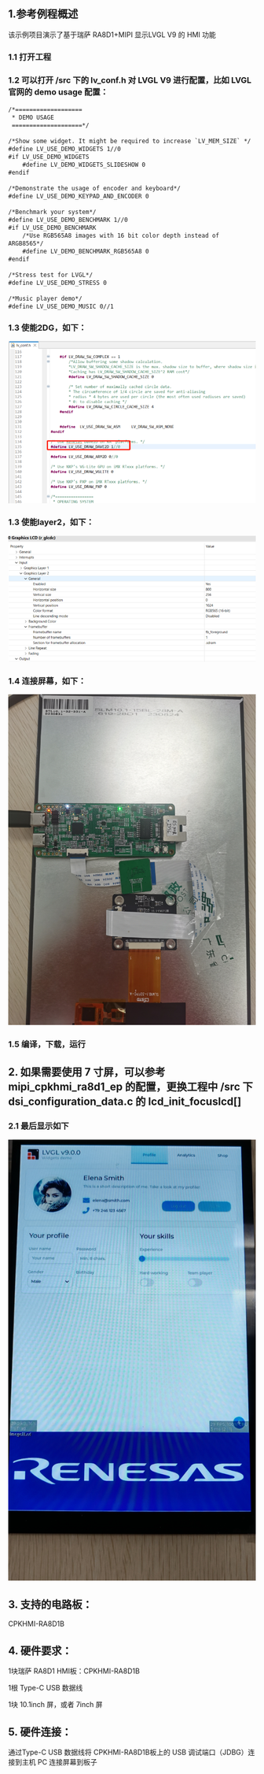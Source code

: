 ## 1.参考例程概述
该示例项目演示了基于瑞萨 RA8D1+MIPI 显示LVGL V9 的 HMI 功能

### 1.1 打开工程
### 1.2 可以打开 /src 下的 lv_conf.h 对 LVGL V9 进行配置，比如 LVGL 官网的 demo usage 配置：
```
/*===================
 * DEMO USAGE
 ====================*/

/*Show some widget. It might be required to increase `LV_MEM_SIZE` */
#define LV_USE_DEMO_WIDGETS 1//0
#if LV_USE_DEMO_WIDGETS
    #define LV_DEMO_WIDGETS_SLIDESHOW 0
#endif

/*Demonstrate the usage of encoder and keyboard*/
#define LV_USE_DEMO_KEYPAD_AND_ENCODER 0

/*Benchmark your system*/
#define LV_USE_DEMO_BENCHMARK 1//0
#if LV_USE_DEMO_BENCHMARK
    /*Use RGB565A8 images with 16 bit color depth instead of ARGB8565*/
    #define LV_DEMO_BENCHMARK_RGB565A8 0
#endif

/*Stress test for LVGL*/
#define LV_USE_DEMO_STRESS 0

/*Music player demo*/
#define LV_USE_DEMO_MUSIC 0//1
```

### 1.3 使能2DG，如下：

![alt text](images/enable_2d.jpg)

### 1.3 使能layer2，如下：

![alt text](images/layer2.jpg)


### 1.4 连接屏幕，如下：

![alt text](images/10inch_connect.jpg)

### 1.5 编译，下载，运行


## 2. 如果需要使用 7 寸屏，可以参考 mipi_cpkhmi_ra8d1_ep 的配置，更换工程中 /src 下 dsi_configuration_data.c 的 lcd_init_focuslcd[]

### 2.1 最后显示如下

![alt text](images/lvgl_v9.jpg)




## 3. 支持的电路板：
CPKHMI-RA8D1B

## 4. 硬件要求：
1块瑞萨 RA8D1 HMI板：CPKHMI-RA8D1B

1根 Type-C USB 数据线

1块 10.1inch 屏，或者 7inch 屏

## 5. 硬件连接：
通过Type-C USB 数据线将 CPKHMI-RA8D1B板上的 USB 调试端口（JDBG）连接到主机 PC
连接屏幕到板子